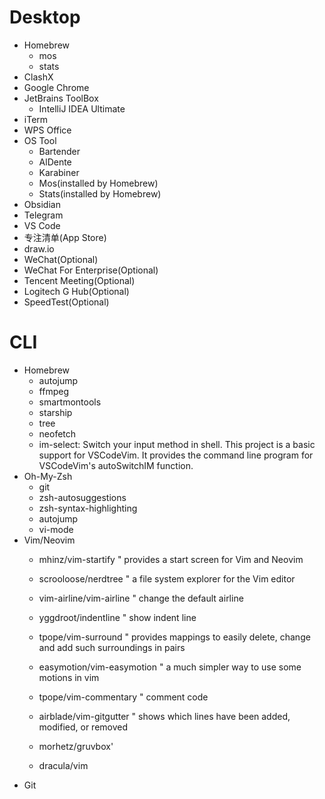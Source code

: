 # Desktop
- Homebrew
	- mos
	- stats
- ClashX
- Google Chrome
- JetBrains ToolBox
	- IntelliJ IDEA Ultimate
- iTerm
- WPS Office
- OS Tool
	- Bartender
	- AlDente
	- Karabiner
	- Mos(installed by Homebrew)
	- Stats(installed by Homebrew)
- Obsidian
- Telegram
- VS Code
- 专注清单(App Store)
- draw.io
- WeChat(Optional)
- WeChat For Enterprise(Optional)
- Tencent Meeting(Optional)
- Logitech G Hub(Optional)
- SpeedTest(Optional)

# CLI
- Homebrew
	- autojump
	- ffmpeg
	- smartmontools
	- starship
	- tree
	- neofetch
	- im-select: Switch your input method in shell. This project is a basic support for VSCodeVim. It provides the command line program for VSCodeVim's autoSwitchIM function.
- Oh-My-Zsh
	- git
	- zsh-autosuggestions
	- zsh-syntax-highlighting
	- autojump
	- vi-mode 
- Vim/Neovim
	- mhinz/vim-startify               " provides a start screen for Vim and Neovim
	- scrooloose/nerdtree            " a file system explorer for the Vim editor
	- vim-airline/vim-airline          " change the default airline
	- yggdroot/indentline            " show indent line
	- tpope/vim-surround               " provides mappings to easily delete, change and add such surroundings in pairs
	- easymotion/vim-easymotion        " a much simpler way to use some motions in vim
	- tpope/vim-commentary             " comment code
	- airblade/vim-gitgutter           " shows which lines have been added, modified, or removed
 
	- morhetz/gruvbox'
	- dracula/vim
- Git